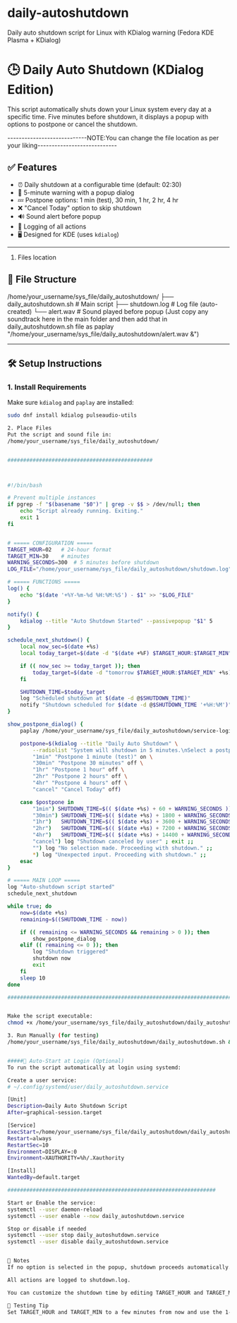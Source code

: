 # daily-autoshutdown
Daily auto shutdown script for Linux with KDialog warning (Fedora KDE Plasma + KDialog)


# 🕒 Daily Auto Shutdown (KDialog Edition)

This script automatically shuts down your Linux system every day at a specific time. Five minutes before shutdown, it displays a popup with options to postpone or cancel the shutdown.

----------------------------NOTE:You can change the file location as per your liking----------------------------

## ✅ Features

- ⏰ Daily shutdown at a configurable time (default: 02:30)
- 🔔 5-minute warning with a popup dialog
- 💤 Postpone options: 1 min (test), 30 min, 1 hr, 2 hr, 4 hr
- ❌ "Cancel Today" option to skip shutdown
- 🔊 Sound alert before popup
- 📝 Logging of all actions
- 🖥️ Designed for KDE (uses `kdialog`)

---

1. Files location
## 📁 File Structure

/home/your_username/sys_file/daily_autoshutdown/ 
├── daily_autoshutdown.sh # Main script 
├── shutdown.log # Log file (auto-created) 
└── alert.wav # Sound played before popup (Just copy any soundtrack here in the main folder and then add that in daily_autoshutdown.sh file as paplay "/home/your_username/sys_file/daily_autoshutdown/alert.wav &")

---

## 🛠 Setup Instructions

### 1. Install Requirements

Make sure `kdialog` and `paplay` are installed:

```bash
sudo dnf install kdialog pulseaudio-utils

2. Place Files
Put the script and sound file in:
/home/your_username/sys_file/daily_autoshutdown/


##############################################



#!/bin/bash

# Prevent multiple instances
if pgrep -f "$(basename "$0")" | grep -v $$ > /dev/null; then
    echo "Script already running. Exiting."
    exit 1
fi


# ===== CONFIGURATION =====
TARGET_HOUR=02   # 24-hour format
TARGET_MIN=30    # minutes
WARNING_SECONDS=300  # 5 minutes before shutdown
LOG_FILE="/home/your_username/sys_file/daily_autoshutdown/shutdown.log"

# ===== FUNCTIONS =====
log() {
    echo "$(date '+%Y-%m-%d %H:%M:%S') - $1" >> "$LOG_FILE"
}

notify() {
    kdialog --title "Auto Shutdown Started" --passivepopup "$1" 5
}

schedule_next_shutdown() {
    local now_sec=$(date +%s)
    local today_target=$(date -d "$(date +%F) $TARGET_HOUR:$TARGET_MIN" +%s)

    if (( now_sec >= today_target )); then
        today_target=$(date -d "tomorrow $TARGET_HOUR:$TARGET_MIN" +%s)
    fi

    SHUTDOWN_TIME=$today_target
    log "Scheduled shutdown at $(date -d @$SHUTDOWN_TIME)"
    notify "Shutdown scheduled for $(date -d @$SHUTDOWN_TIME '+%H:%M')"
}

show_postpone_dialog() {
    paplay /home/your_username/sys_file/daily_autoshutdown/service-login.oga &

    postpone=$(kdialog --title "Daily Auto Shutdown" \
        --radiolist "System will shutdown in 5 minutes.\nSelect a postpone option or cancel:" \
        "1min" "Postpone 1 minute (test)" on \
        "30min" "Postpone 30 minutes" off \
        "1hr" "Postpone 1 hour" off \
        "2hr" "Postpone 2 hours" off \
        "4hr" "Postpone 4 hours" off \
        "cancel" "Cancel Today" off)

    case $postpone in
        "1min") SHUTDOWN_TIME=$(( $(date +%s) + 60 + WARNING_SECONDS )) ; log "Postponed 1 minute" ;;
        "30min") SHUTDOWN_TIME=$(( $(date +%s) + 1800 + WARNING_SECONDS )) ; log "Postponed 30 minutes" ;;
        "1hr")   SHUTDOWN_TIME=$(( $(date +%s) + 3600 + WARNING_SECONDS )) ; log "Postponed 1 hour" ;;
        "2hr")   SHUTDOWN_TIME=$(( $(date +%s) + 7200 + WARNING_SECONDS )) ; log "Postponed 2 hours" ;;
        "4hr")   SHUTDOWN_TIME=$(( $(date +%s) + 14400 + WARNING_SECONDS )) ; log "Postponed 4 hours" ;;
        "cancel") log "Shutdown canceled by user" ; exit ;;
        "") log "No selection made. Proceeding with shutdown." ;;
        *) log "Unexpected input. Proceeding with shutdown." ;;
    esac
}

# ===== MAIN LOOP =====
log "Auto-shutdown script started"
schedule_next_shutdown

while true; do
    now=$(date +%s)
    remaining=$((SHUTDOWN_TIME - now))

    if (( remaining <= WARNING_SECONDS && remaining > 0 )); then
        show_postpone_dialog
    elif (( remaining <= 0 )); then
        log "Shutdown triggered"
        shutdown now
        exit
    fi
    sleep 10
done

#########################################################################


Make the script executable:
chmod +x /home/your_username/sys_file/daily_autoshutdown/daily_autoshutdown.sh

3. Run Manually (for testing)
/home/your_username/sys_file/daily_autoshutdown/daily_autoshutdown.sh &


#####🚀 Auto-Start at Login (Optional)
To run the script automatically at login using systemd:

Create a user service:
# ~/.config/systemd/user/daily_autoshutdown.service

[Unit]
Description=Daily Auto Shutdown Script
After=graphical-session.target

[Service]
ExecStart=/home/your_username/sys_file/daily_autoshutdown/daily_autoshutdown.sh
Restart=always
RestartSec=10
Environment=DISPLAY=:0
Environment=XAUTHORITY=%h/.Xauthority

[Install]
WantedBy=default.target

##################################################################

Start or Enable the service:
systemctl --user daemon-reload
systemctl --user enable --now daily_autoshutdown.service

Stop or disable if needed
systemctl --user stop daily_autoshutdown.service
systemctl --user disable daily_autoshutdown.service


📓 Notes
If no option is selected in the popup, shutdown proceeds automatically.

All actions are logged to shutdown.log.

You can customize the shutdown time by editing TARGET_HOUR and TARGET_MIN in the script.

🧪 Testing Tip
Set TARGET_HOUR and TARGET_MIN to a few minutes from now and use the 1-minute postpone option to test behavior quickly.
